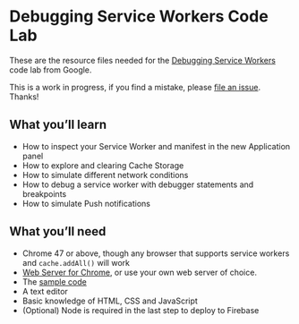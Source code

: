 # Debugging Service Workers Code Lab

These are the resource files needed for the [Debugging Service Workers](https://codelabs.developers.google.com/codelabs/debugging-service-workers/#0)
code lab from Google.

This is a work in progress, if you find a mistake, please [file an issue](https://github.com/googlecodelabs/debugging-service-workers/issues). Thanks!

## What you’ll learn
* How to inspect your Service Worker and manifest in the new Application panel
* How to explore and clearing Cache Storage
* How to simulate different network conditions
* How to debug a service worker with debugger statements and breakpoints
* How to simulate Push notifications

## What you’ll need
* Chrome 47 or above, though any browser that supports service workers and `cache.addAll()` will work
* [Web Server for Chrome](https://chrome.google.com/webstore/detail/web-server-for-chrome/ofhbbkphhbklhfoeikjpcbhemlocgigb), or use your own web server of choice.
* The [sample code](https://github.com/googlecodelabs/debugging-service-workers/archive/master.zip)
* A text editor
* Basic knowledge of HTML, CSS and JavaScript
* (Optional) Node is required in the last step to deploy to Firebase